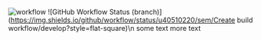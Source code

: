 ![workflow](https://github.com/u40510220/sem/actions/workflows/main.yml/badge.svg)
![GitHub Workflow Status (branch)](https://img.shields.io/github/workflow/status/u40510220/sem/Create build workflow/develop?style=flat-square)\n
some text
more text
